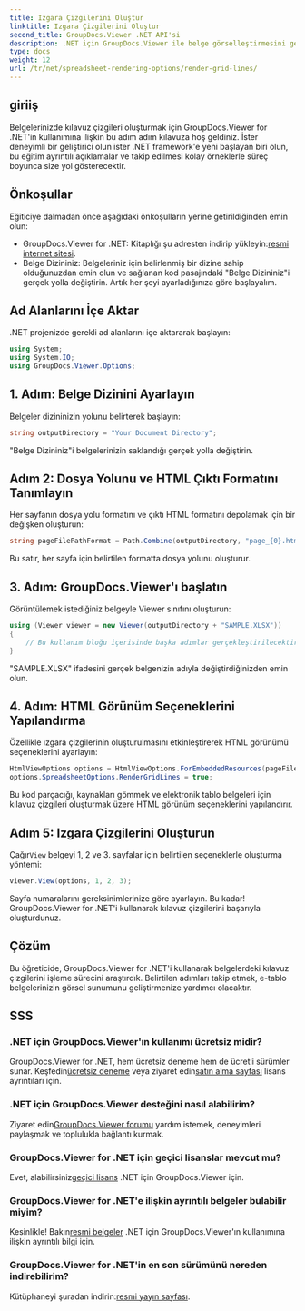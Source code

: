 ```yaml
---
title: Izgara Çizgilerini Oluştur
linktitle: Izgara Çizgilerini Oluştur
second_title: GroupDocs.Viewer .NET API'si
description: .NET için GroupDocs.Viewer ile belge görselleştirmesini geliştirin. Izgara çizgilerini zahmetsizce oluşturun. Ücretsiz denemeyi şimdi deneyin! #GrupDocs #Görüntüleyici
type: docs
weight: 12
url: /tr/net/spreadsheet-rendering-options/render-grid-lines/
---
```

## giriiş
Belgelerinizde kılavuz çizgileri oluşturmak için GroupDocs.Viewer for .NET'in kullanımına ilişkin bu adım adım kılavuza hoş geldiniz. İster deneyimli bir geliştirici olun ister .NET framework'e yeni başlayan biri olun, bu eğitim ayrıntılı açıklamalar ve takip edilmesi kolay örneklerle süreç boyunca size yol gösterecektir.
## Önkoşullar
Eğiticiye dalmadan önce aşağıdaki önkoşulların yerine getirildiğinden emin olun:
-  GroupDocs.Viewer for .NET: Kitaplığı şu adresten indirip yükleyin:[resmi internet sitesi](https://releases.groupdocs.com/viewer/net/).
- Belge Dizininiz: Belgeleriniz için belirlenmiş bir dizine sahip olduğunuzdan emin olun ve sağlanan kod pasajındaki "Belge Dizininiz"i gerçek yolla değiştirin.
Artık her şeyi ayarladığınıza göre başlayalım.
## Ad Alanlarını İçe Aktar
.NET projenizde gerekli ad alanlarını içe aktararak başlayın:
```csharp
using System;
using System.IO;
using GroupDocs.Viewer.Options;
```
## 1. Adım: Belge Dizinini Ayarlayın
Belgeler dizininizin yolunu belirterek başlayın:
```csharp
string outputDirectory = "Your Document Directory";
```
"Belge Dizininiz"i belgelerinizin saklandığı gerçek yolla değiştirin.
## Adım 2: Dosya Yolunu ve HTML Çıktı Formatını Tanımlayın
Her sayfanın dosya yolu formatını ve çıktı HTML formatını depolamak için bir değişken oluşturun:
```csharp
string pageFilePathFormat = Path.Combine(outputDirectory, "page_{0}.html");
```
Bu satır, her sayfa için belirtilen formatta dosya yolunu oluşturur.
## 3. Adım: GroupDocs.Viewer'ı başlatın
Görüntülemek istediğiniz belgeyle Viewer sınıfını oluşturun:
```csharp
using (Viewer viewer = new Viewer(outputDirectory + "SAMPLE.XLSX"))
{
    // Bu kullanım bloğu içerisinde başka adımlar gerçekleştirilecektir.
}
```
"SAMPLE.XLSX" ifadesini gerçek belgenizin adıyla değiştirdiğinizden emin olun.
## 4. Adım: HTML Görünüm Seçeneklerini Yapılandırma
Özellikle ızgara çizgilerinin oluşturulmasını etkinleştirerek HTML görünümü seçeneklerini ayarlayın:
```csharp
HtmlViewOptions options = HtmlViewOptions.ForEmbeddedResources(pageFilePathFormat);
options.SpreadsheetOptions.RenderGridLines = true;
```
Bu kod parçacığı, kaynakları gömmek ve elektronik tablo belgeleri için kılavuz çizgileri oluşturmak üzere HTML görünüm seçeneklerini yapılandırır.
## Adım 5: Izgara Çizgilerini Oluşturun
 Çağır`View` belgeyi 1, 2 ve 3. sayfalar için belirtilen seçeneklerle oluşturma yöntemi:
```csharp
viewer.View(options, 1, 2, 3);
```
Sayfa numaralarını gereksinimlerinize göre ayarlayın.
Bu kadar! GroupDocs.Viewer for .NET'i kullanarak kılavuz çizgilerini başarıyla oluşturdunuz.
## Çözüm
Bu öğreticide, GroupDocs.Viewer for .NET'i kullanarak belgelerdeki kılavuz çizgilerini işleme sürecini araştırdık. Belirtilen adımları takip etmek, e-tablo belgelerinizin görsel sunumunu geliştirmenize yardımcı olacaktır.
## SSS
### .NET için GroupDocs.Viewer'ın kullanımı ücretsiz midir?
 GroupDocs.Viewer for .NET, hem ücretsiz deneme hem de ücretli sürümler sunar. Keşfedin[ücretsiz deneme](https://releases.groupdocs.com/) veya ziyaret edin[satın alma sayfası](https://purchase.groupdocs.com/buy) lisans ayrıntıları için.
### .NET için GroupDocs.Viewer desteğini nasıl alabilirim?
 Ziyaret edin[GroupDocs.Viewer forumu](https://forum.groupdocs.com/c/viewer/9) yardım istemek, deneyimleri paylaşmak ve toplulukla bağlantı kurmak.
### GroupDocs.Viewer for .NET için geçici lisanslar mevcut mu?
 Evet, alabilirsiniz[geçici lisans](https://purchase.groupdocs.com/temporary-license/) .NET için GroupDocs.Viewer için.
### GroupDocs.Viewer for .NET'e ilişkin ayrıntılı belgeler bulabilir miyim?
 Kesinlikle! Bakın[resmi belgeler](https://reference.groupdocs.com/viewer/net/) .NET için GroupDocs.Viewer'ın kullanımına ilişkin ayrıntılı bilgi için.
### GroupDocs.Viewer for .NET'in en son sürümünü nereden indirebilirim?
 Kütüphaneyi şuradan indirin:[resmi yayın sayfası](https://releases.groupdocs.com/viewer/net/).